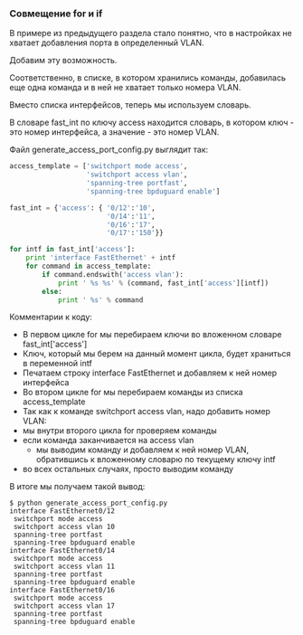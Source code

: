 ### Совмещение for и if

В примере из предыдущего раздела стало понятно, что в настройках не хватает добавления порта  в определенный VLAN.

Добавим эту возможность.

Соответственно, в списке, в котором хранились команды, добавилась еще одна команда и в ней не хватает только номера VLAN.

Вместо списка интерфейсов, теперь мы используем словарь.

В словаре fast_int по ключу access находится словарь, в котором ключ - это номер интерфейса, а значение - это номер VLAN.

Файл generate_access_port_config.py выглядит так:
```python
access_template = ['switchport mode access',
                   'switchport access vlan',
                   'spanning-tree portfast',
                   'spanning-tree bpduguard enable']

fast_int = {'access': { '0/12':'10',
                        '0/14':'11',
                        '0/16':'17',
                        '0/17':'150'}}

for intf in fast_int['access']:
    print 'interface FastEthernet' + intf
    for command in access_template:
        if command.endswith('access vlan'):
            print ' %s %s' % (command, fast_int['access'][intf])
        else:
            print ' %s' % command
```

Комментарии к коду:
* В первом цикле for мы перебираем ключи во вложенном словаре fast_int['access']
* Ключ, который мы берем на данный момент цикла, будет храниться в переменной intf
* Печатаем строку interface FastEthernet и добавляем к ней номер интерфейса
* Во втором цикле for мы перебираем команды из списка access_template
* Так как к команде switchport access vlan, надо добавить номер VLAN:
 * мы внутри второго цикла for проверяем команды 
 * если команда заканчивается на access vlan
   * мы выводим команду и добавляем к ней номер VLAN, обратившись к вложенному словарю по текущему ключу intf
 * во всех остальных случаях, просто выводим команду

В итоге мы получаем такой вывод:
```
$ python generate_access_port_config.py
interface FastEthernet0/12
 switchport mode access
 switchport access vlan 10
 spanning-tree portfast
 spanning-tree bpduguard enable
interface FastEthernet0/14
 switchport mode access
 switchport access vlan 11
 spanning-tree portfast
 spanning-tree bpduguard enable
interface FastEthernet0/16
 switchport mode access
 switchport access vlan 17
 spanning-tree portfast
 spanning-tree bpduguard enable
```

